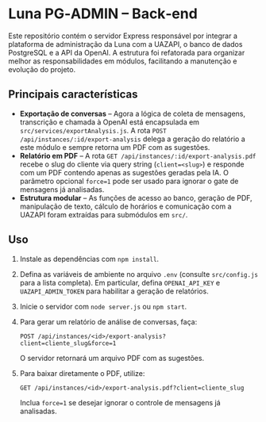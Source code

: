 # Luna PG‑ADMIN – Back‑end

Este repositório contém o servidor Express responsável por integrar a
plataforma de administração da Luna com a UAZAPI, o banco de dados
PostgreSQL e a API da OpenAI. A estrutura foi refatorada para
organizar melhor as responsabilidades em módulos, facilitando a
manutenção e evolução do projeto.

## Principais características

- **Exportação de conversas** – Agora a lógica de coleta de
  mensagens, transcrição e chamada à OpenAI está encapsulada em
  `src/services/exportAnalysis.js`. A rota
  `POST /api/instances/:id/export-analysis` delega a geração do
  relatório a este módulo e sempre retorna um PDF com as sugestões.
- **Relatório em PDF** – A rota
  `GET /api/instances/:id/export-analysis.pdf` recebe o slug do
  cliente via query string (`client=<slug>`) e responde com um PDF
  contendo apenas as sugestões geradas pela IA. O parâmetro opcional
  `force=1` pode ser usado para ignorar o gate de mensagens já
  analisadas.
- **Estrutura modular** – As funções de acesso ao banco, geração de
  PDF, manipulação de texto, cálculo de horários e comunicação com a
  UAZAPI foram extraídas para submódulos em `src/`.

## Uso

1. Instale as dependências com `npm install`.
2. Defina as variáveis de ambiente no arquivo `.env` (consulte
   `src/config.js` para a lista completa). Em particular, defina
   `OPENAI_API_KEY` e `UAZAPI_ADMIN_TOKEN` para habilitar a geração de
   relatórios.
3. Inicie o servidor com `node server.js` ou `npm start`.
4. Para gerar um relatório de análise de conversas, faça:

   ```
   POST /api/instances/<id>/export-analysis?client=cliente_slug&force=1
   ```

   O servidor retornará um arquivo PDF com as sugestões.

5. Para baixar diretamente o PDF, utilize:

   ```
   GET /api/instances/<id>/export-analysis.pdf?client=cliente_slug
   ```

   Inclua `force=1` se desejar ignorar o controle de mensagens já
   analisadas.